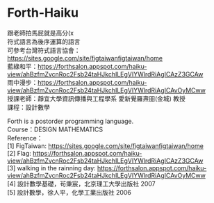 # Forth-Haiku
跟老師拍馬屁就是高分(x  
符式語言為後序運算的語言  
可參考台灣符式語言協會：https://sites.google.com/site/figtaiwanfigtaiwan/home  
藍綠和平：https://forthsalon.appspot.com/haiku-view/ahBzfmZvcnRoc2Fsb24taHJkchILEgVIYWlrdRiAgICAzZ3GCAw  
雨中漫步：https://forthsalon.appspot.com/haiku-view/ahBzfmZvcnRoc2Fsb24taHJkchILEgVIYWlrdRiAgICAvOyMCww  
授課老師：靜宜大學資訊傳播與工程學系 愛新覺羅燾昍(金城) 教授  
課程：設計數學   
  
  
Forth is a postorder programming language.  
Course：DESIGN MATHEMATICS  
Reference：  
[1] FigTaiwan: https://sites.google.com/site/figtaiwanfigtaiwan/home  
[2] Flag: https://forthsalon.appspot.com/haiku-view/ahBzfmZvcnRoc2Fsb24taHJkchILEgVIYWlrdRiAgICAzZ3GCAw  
[3] walking in the rainning day: https://forthsalon.appspot.com/haiku-view/ahBzfmZvcnRoc2Fsb24taHJkchILEgVIYWlrdRiAgICAvOyMCww  
[4] 設計數學基礎，茍秉宸，北京理工大學出版社 2007  
[5] 設計數學，徐人平，化學工業出版社 2006  
